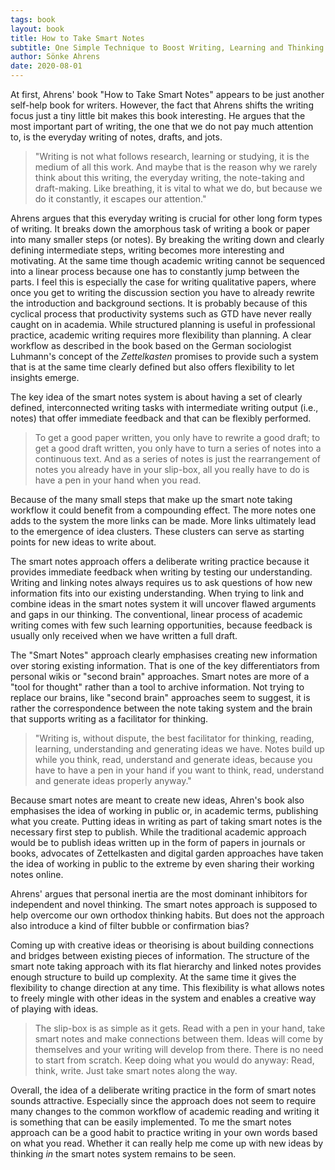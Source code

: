 ```yaml
---
tags: book
layout: book
title: How to Take Smart Notes
subtitle: One Simple Technique to Boost Writing, Learning and Thinking – for Students, Academics and Nonfiction Book Writers
author: Sönke Ahrens
date: 2020-08-01
---
```


At first, Ahrens' book "How to Take Smart Notes" appears to be just another self-help book for writers.
However, the fact that Ahrens shifts the writing focus just a tiny little bit makes this book interesting.
He argues that the most important part of writing, the one that we do not pay much attention to, is the everyday writing of notes, drafts, and jots.

> "Writing is not what follows research, learning or studying, it is the medium of all this work. And maybe that is the reason why we rarely think about this writing, the everyday writing, the note-taking and draft-making. Like breathing, it is vital to what we do, but because we do it constantly, it escapes our attention."

Ahrens argues that this everyday writing is crucial for other long form types of writing.
It breaks down the amorphous task of writing a book or paper into many smaller steps (or notes).
By breaking the writing down and clearly defining intermediate steps, writing becomes more interesting and motivating.
At the same time though academic writing cannot be sequenced into a linear process because one has to constantly jump between the parts.
I feel this is especially the case for writing qualitative papers, where once you get to writing the discussion section you have to already rewrite the introduction and background sections.
It is probably because of this cyclical process that productivity systems such as GTD have never really caught on in academia.
While structured planning is useful in professional practice, academic writing requires more flexibility than planning.
A clear workflow as described in the book based on the German sociologist Luhmann's concept of the *Zettelkasten* promises to provide such a system that is at the same time clearly defined but also offers flexibility to let insights emerge.

The key idea of the smart notes system is about having a set of clearly defined, interconnected writing tasks with intermediate writing output (i.e., notes) that offer immediate feedback and that can be flexibly performed.

> To get a good paper written, you only have to rewrite a good draft; to get a good draft written, you only have to turn a series of notes into a continuous text. And as a series of notes is just the rearrangement of notes you already have in your slip-box, all you really have to do is have a pen in your hand when you read.

Because of the many small steps that make up the smart note taking workflow it could benefit from a compounding effect.
The more notes one adds to the system the more links can be made.
More links ultimately lead to the emergence of idea clusters.
These clusters can serve as starting points for new ideas to write about.

The smart notes approach offers a deliberate writing practice because it provides immediate feedback when writing by testing our understanding.
Writing and linking notes always requires us to ask questions of how new information fits into our existing understanding.
When trying to link and combine ideas in the smart notes system it will uncover flawed arguments and gaps in our thinking.
The conventional, linear process of academic writing comes with few such learning opportunities, because feedback is usually only received when we have written a full draft.

The "Smart Notes" approach clearly emphasises creating new information over storing existing information.
That is one of the key differentiators from personal wikis or "second brain" approaches.
Smart notes are more of a "tool for thought" rather than a tool to archive information.
Not trying to replace our brains, like "second brain" approaches seem to suggest, it is rather the correspondence between the note taking system and the brain that supports writing as a facilitator for thinking.

> "Writing is, without dispute, the best facilitator for thinking, reading, learning, understanding and generating ideas we have. Notes build up while you think, read, understand and generate ideas, because you have to have a pen in your hand if you want to think, read, understand and generate ideas properly anyway."

Because smart notes are meant to create new ideas, Ahren's book also emphasises the idea of working in public or, in academic terms, publishing what you create.
Putting ideas in writing as part of taking smart notes is the necessary first step to publish.
While the traditional academic approach would be to publish ideas written up in the form of papers in journals or books, advocates of Zettelkasten and digital garden approaches have taken the idea of working in public to the extreme by even sharing their working notes online.

Ahrens' argues that personal inertia are the most dominant inhibitors for independent and novel thinking.
The smart notes approach is supposed to help overcome our own orthodox thinking habits.
But does not the approach also introduce a kind of filter bubble or confirmation bias?

Coming up with creative ideas or theorising is about building connections and bridges between existing pieces of information.
The structure of the smart note taking approach with its flat hierarchy and linked notes provides enough structure to build up complexity.
At the same time it gives the flexibility to change direction at any time.
This flexibility is what allows notes to freely mingle with other ideas in the system and enables a creative way of playing with ideas.

> The slip-box is as simple as it gets. Read with a pen in your hand, take smart notes and make connections between them. Ideas will come by themselves and your writing will develop from there. There is no need to start from scratch. Keep doing what you would do anyway: Read, think, write. Just take smart notes along the way.

Overall, the idea of a deliberate writing practice in the form of smart notes sounds attractive.
Especially since the approach does not seem to require many changes to the common workflow of academic reading and writing it is something that can be easily implemented.
To me the smart notes approach can be a good habit to practice writing in your own words based on what you read.
Whether it can really help me come up with new ideas by thinking *in* the smart notes system remains to be seen.
